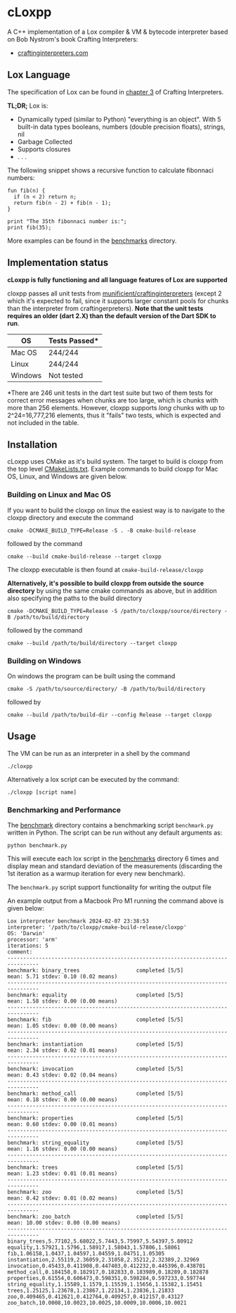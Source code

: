 # cLoxpp
A C++ implementation of a Lox compiler & VM & bytecode interpreter based on Bob Nystrom's book Crafting Interpreters:
* [craftinginterpreters.com](https://craftinginterpreters.com/)

## Lox Language
The specification of Lox can be found in [chapter 3](https://craftinginterpreters.com/the-lox-language.html#the-standard-library) of Crafting Interpreters.

**TL;DR;** Lox is:
- Dynamically typed (similar to Python) "everything is an object". With 5 built-in data types booleans, numbers (double precision floats), strings, nil
- Garbage Collected
- Supports closures
-  . . .

The following snippet shows a recursive function
to calculate fibonnaci numbers:
```
fun fib(n) {
  if (n < 2) return n;
  return fib(n - 2) + fib(n - 1);
}

print "The 35th fibonnaci number is:";
print fib(35);
```

More examples can be found in the [benchmarks](/benchmark/benchmarks) directory.

## Implementation status 

**cLoxpp is fully functioning and all language features of Lox are supported**

cloxpp passes all unit tests from [munificient/craftinginterpreters](https://github.com/munificent/craftinginterpreters#testing)
(except 2 which it's expected to fail, since it supports larger constant pools for chunks than the interpreter from craftingerpreters).
**Note that the unit tests requires an older (dart 2.X) than the default version of the Dart SDK to run**.

| OS | Tests Passed* |
| --- |---------------|
| Mac OS | 244/244       |
| Linux | 244/244       |
| Windows | Not tested    |

*There are 246 unit tests in the dart test suite but two of them tests
for correct error messages when chunks are too large, which is chunks with
more than 256 elements. However, cloxpp supports *long* chunks
with up to 2^24=16,777,216 elements, thus it "fails" two tests,
which is expected and not included in the table.

## Installation
cLoxpp uses CMake as it's build system. The target to build is cloxpp from the top level
[CMakeLists.txt](CMakeLists.txt). Example commands to build cloxpp
for Mac OS, Linux, and Windows are given below.

### Building on Linux and Mac OS

If you want to build the cloxpp on linux the easiest way is to
navigate to the cloxpp directory and execute the command
```
cmake -DCMAKE_BUILD_TYPE=Release -S . -B cmake-build-release
```
followed by the command
```
cmake --build cmake-build-release --target cloxpp
```
The cloxpp executable is then found at ``cmake-build-release/cloxpp``


**Alternatively, it's possible to build cloxpp from outside the source directory**
by using the same cmake commands as above, but in addition also specifying the paths
to the build directory
```
cmake -DCMAKE_BUILD_TYPE=Release -S /path/to/cloxpp/source/directory -B /path/to/build/directory
```
followed by the command
```
cmake --build /path/to/build/directory --target cloxpp
```


### Building on Windows
On windows the program can be built using the command
```
cmake -S /path/to/source/directory/ -B /path/to/build/directory
```
followed by
```
cmake --build /path/to/build-dir --config Release --target cloxpp
```


## Usage
The VM can be run as an interpreter in a shell by the command
```
./cloxpp
```
Alternatively a lox script can be executed by the command:
```
./cloxpp [script name]
```

### Benchmarking and Performance
The [benchmark](/benchmark) directory contains a benchmarking
script ``benchmark.py`` written in Python.
The script can be run  without any default arguments as:
```
python benchmark.py
```
This will execute each lox script in the [benchmarks](/benchmark/benchmarks)
directory 6 times and display mean and standard deviation
of the measurements
(discarding the 1st iteration as a warmup iteration for
every new benchmark).

The ``benchmark.py`` script support functionality for writing the output
file 

An example output from a Macbook Pro M1 running the command above is given below:
```
Lox interpreter benchmark 2024-02-07 23:38:53
interpreter: '/path/to/cloxpp/cmake-build-release/cloxpp'
OS: 'Darwin'
processor: 'arm'
iterations: 5
comment:
--------------------------------------------------------------------------------
benchmark: binary_trees                  completed [5/5]
mean: 5.71 stdev: 0.10 (0.02 means)
--------------------------------------------------------------------------------
benchmark: equality                      completed [5/5]
mean: 1.58 stdev: 0.00 (0.00 means)
--------------------------------------------------------------------------------
benchmark: fib                           completed [5/5]
mean: 1.05 stdev: 0.00 (0.00 means)
--------------------------------------------------------------------------------
benchmark: instantiation                 completed [5/5]
mean: 2.34 stdev: 0.02 (0.01 means)
--------------------------------------------------------------------------------
benchmark: invocation                    completed [5/5]
mean: 0.43 stdev: 0.02 (0.04 means)
--------------------------------------------------------------------------------
benchmark: method_call                   completed [5/5]
mean: 0.18 stdev: 0.00 (0.00 means)
--------------------------------------------------------------------------------
benchmark: properties                    completed [5/5]
mean: 0.60 stdev: 0.00 (0.01 means)
--------------------------------------------------------------------------------
benchmark: string_equality               completed [5/5]
mean: 1.16 stdev: 0.00 (0.00 means)
--------------------------------------------------------------------------------
benchmark: trees                         completed [5/5]
mean: 1.23 stdev: 0.01 (0.01 means)
--------------------------------------------------------------------------------
benchmark: zoo                           completed [5/5]
mean: 0.42 stdev: 0.01 (0.02 means)
--------------------------------------------------------------------------------
benchmark: zoo_batch                     completed [5/5]
mean: 10.00 stdev: 0.00 (0.00 means)
--------------------------------------------------------------------------------
binary_trees,5.77102,5.68022,5.7443,5.75997,5.54397,5.80912
equality,1.57921,1.5796,1.58917,1.58043,1.57806,1.58061
fib,1.06158,1.0437,1.04597,1.04559,1.04751,1.05305
instantiation,2.55119,2.36059,2.31058,2.35212,2.32389,2.32969
invocation,0.45433,0.411908,0.447403,0.412232,0.445396,0.438701
method_call,0.184158,0.182917,0.182833,0.183989,0.18289,0.182878
properties,0.61554,0.606473,0.598351,0.598284,0.597233,0.597744
string_equality,1.15589,1.1579,1.15539,1.15656,1.15382,1.15451
trees,1.25125,1.23678,1.23867,1.22134,1.23836,1.21833
zoo,0.409465,0.412621,0.412764,0.409257,0.412157,0.43127
zoo_batch,10.0008,10.0023,10.0025,10.0009,10.0006,10.0021
```

